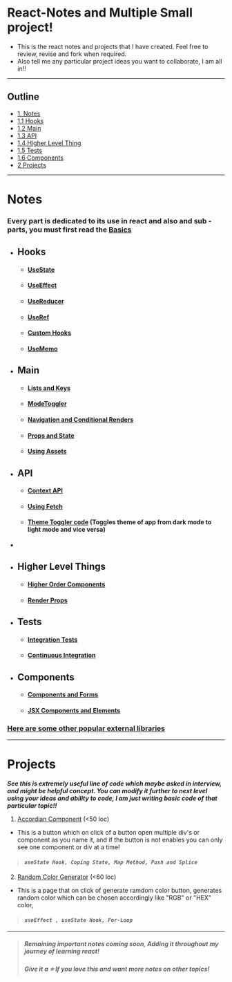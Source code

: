 # React-Notes and Multiple Small project!
- This is the react notes and projects that I have created. Feel free to review, revise and fork when required.
- Also tell me any particular project ideas you want to collaborate, I am all in!! 

--- 

## Outline
- [1. Notes](#Notes)
- [1.1 Hooks](#Hooks)
- [1.2 Main](#Main)
- [1.3 API](#API)
- [1.4 Higher Level Thing](#HLT)
- [1.5 Tests](#Tests)
- [1.6 Components](#Components)
- [2 Projects](#Projects)

 ---

<a name="#Notes"></a>
# Notes

**<h3> Every part is dedicated to its use in react and also and sub - parts, you must first read the <a href="App.js"> Basics </a> </h3>**

<a name="#Hooks"></a>
- ## Hooks
    -    ####  [UseState](UsingHooks/UseStateHook.jsx)
    -    ####  [UseEffect](UsingHooks/UseEffect.jsx)
    -    ####  [UseReducer](UsingHooks/UseReducerHook.jsx)
    -    ####  [UseRef](UsingHooks/UseRefHook.jsx)
    -    ####  [Custom Hooks](UsingHooks/CreatingCustomHook.jsx)
    -    ####  [UseMemo](UsingHooks/UseMemoHook.jsx)

<a name="#Main"></a>
- ## Main
    -   #### [Lists and Keys](Main/ListsAndKeys.jsx)
    -   #### [ModeToggler](Main/ModeTogler.jsx)
    -   #### [Navigation and Conditional Renders](Main/NavigationAndConditionalRendering.jsx)
    -   #### [Props and State](Main/Props&State.jsx)
    -   #### [Using Assets](Main/UsingAssests.jsx)

 <a name="#API"></a>
- ## API
    -   #### [Context API](API/ContextApi.jsx)
    -   #### [Using Fetch](API/UsingFetch.js)
    -   #### [Theme Toggler code](API/ThemeToggler.jsx) (Toggles theme of app from dark mode to light mode and vice versa)

- <a name="HLT"></a>
- ## Higher Level Things
    -   #### [Higher Order Components](HigherLevelThings/(HOC)HigherOrderComponents.jsx)
    -   #### [Render Props](HigherLevelThings/RenderProps.jsx)

<a name="#Tests"></a>
- ## Tests
    -   #### [Integration Tests](Tests/IntegrationTests.jsx)
    -   #### [Continuous Integration](Tests/ContinuousIntegration.jsx)

  <a name="#Components"></a>
- ## Components  
    -   #### [Components and Forms](Components/ComponentsAndForms.jsx)
    -   #### [JSX Components and Elements](Components/JSxComponents&Elements.jsx)

 ### [Here are some other popular external libraries](Popular%20External%20Libraries.md)
--- 

# Projects

**_See this is extremely useful line of code which maybe asked in interview, and might be helpful concept. You can modify it further to next level using your ideas and ability to code, I am just writing basic code of that particular topic!!_**

1. [Accordian Component](mini-projects/src/Accordian/Accordian.jsx) (<50 loc) 
- This is a button which on click of a button open multiple div's or component as you name it, and if the button is not enables you can only see one component or div at a time!
> #### _**`useState Hook, Coping State, Map Method, Push and Splice`**_

2. [Random Color Generator](mini-projects/src/RCG.jsx) (<60 loc)
- This is a page that on click of generate ramdom color button, generates random color which can be chosen accordingly like "RGB" or "HEX" color,
> #### _**`useEffect , useState Hook, For-Loop`**_

---  
> <h5> Remaining important notes coming soon, Adding it throughout my journey of learning react!</h5>
> <h5> Give it a ⭐ If you love this and want more notes on other topics! </h5>

